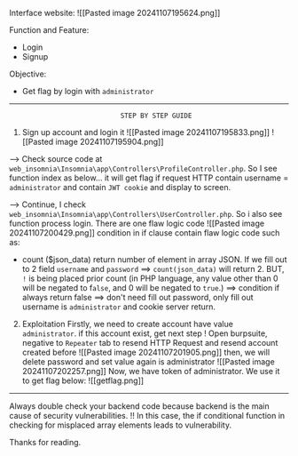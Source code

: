 
Interface website:
![[Pasted image 20241107195624.png]]

Function and Feature:
- Login
- Signup

Objective:
- Get flag by login with `administrator`

-----
								STEP BY STEP GUIDE

1. Sign up account and login it
![[Pasted image 20241107195833.png]]
![[Pasted image 20241107195904.png]]

--> Check source code at `web_insomnia\Insomnia\app\Controllers\ProfileController.php`. So I see function index as below... it will get flag if request HTTP contain username = `administrator` and contain `JWT cookie` and display to screen.

--> Continue, I check `web_insomnia\Insomnia\app\Controllers\UserController.php`. So i also see function process login. There are one flaw logic code
![[Pasted image 20241107200429.png]]
condition in if clause contain flaw logic code such as:
- count ($json_data) return number of element in array JSON. If we fill out to 2 field `username` and `password` ==>  `count(json_data)` will return 2. BUT, `!` is being placed prior count (in PHP language, any value other than 0 will be negated to f`alse`, and 0 will be negated to `true`.)
==> condition if always return false ==> don't need fill out password, only fill out username is `administrator` and cookie server return.

2. Exploitation
Firstly, we need to create account have value `administrator`. if this account exist, get next step !
Open burpsuite, negative to `Repeater` tab to resend HTTP Request and resend account created before
![[Pasted image 20241107201905.png]]
then, we will delete password and set value again is administrator
![[Pasted image 20241107202257.png]]
Now, we have token of administrator. We use it to get flag below:
![[getflag.png]]


-----
Always double check your backend code because backend is the main cause of security vulnerabilities. !! In this case, the if conditional function in checking for misplaced array elements leads to vulnerability.

Thanks for reading.